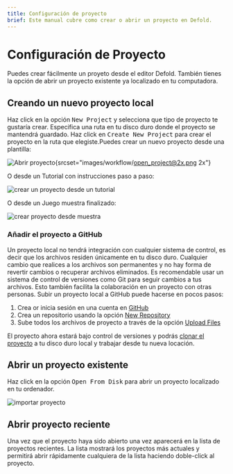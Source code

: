 ```yaml
---
title: Configuración de proyecto
brief: Este manual cubre como crear o abrir un proyecto en Defold.
---
```


# Configuración de Proyecto

Puedes crear fácilmente un proyeto desde el editor Defold. También tienes la opción de abrir un proyecto existente ya localizado en tu computadora.

## Creando un nuevo proyecto local

Haz click en la opción <kbd>New Project</kbd> y selecciona que tipo de proyecto te gustaría crear. Especifica una ruta en tu disco duro donde el proyecto se mantendrá guardado. Haz click en <kbd>Create New Project</kbd> para crear el proyecto en la ruta que elegiste.Puedes crear un nuevo proyecto desde una plantilla:

![Abrir proyecto](images/workflow/open_project.png){srcset="images/workflow/open_project@2x.png 2x"}

O desde un Tutorial con instrucciones paso a paso:

![crear un proyecto desde un tutorial](images/workflow/create_from_tutorial.png)

O desde un Juego muestra finalizado:

![crear proyecto desde muestra](images/workflow/create_from_sample.png)

### Añadir el proyecto a GitHub

Un proyecto local no tendrá integración con cualquier sistema de control, es decir que los archivos residen únicamente en tu disco duro. Cualquier cambio que realices a los archivos son permanentes y no hay forma de revertir cambios o recuperar archivos eliminados. Es recomendable usar un sistema de control de versiones como Git para seguir cambios a tus archivos.  Esto también facilita la colaboración en un proyecto con otras personas. Subir un proyecto local a GitHub puede hacerse en pocos pasos:

1. Crea or inicia sesión en una cuenta en [GitHub](https://github.com/)
2. Crea un repositorio usando la opción [New Repository](https://help.github.com/en/articles/creating-a-new-repository)
3. Sube todos los archivos de proyecto a través de la opción [Upload Files](https://help.github.com/en/articles/adding-a-file-to-a-repository)

El proyecto ahora estará bajo control de versiones y podrás [clonar el proyecto](https://help.github.com/en/articles/cloning-a-repository) a tu disco duro local y trabajar desde tu nueva locación. 

## Abrir un proyecto existente

Haz click en la opción <kbd>Open From Disk</kbd> para abrir un proyecto localizado en tu ordenador.

![importar proyecto](images/workflow/open_from_disk.png)

## Abrir proyecto reciente

Una vez que el proyecto haya sido abierto una vez aparecerá en la lista de proyectos recientes. La lista mostrará los proyectos más actuales y permitirá abrir rápidamente cualquiera de la lista haciendo doble-click al proyecto.
